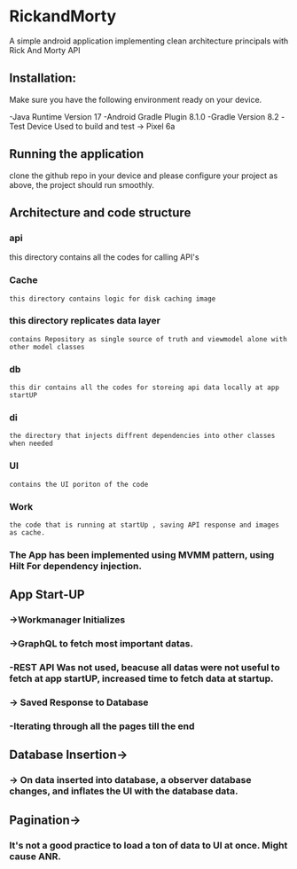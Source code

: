 # RickandMorty

A simple android application implementing clean architecture principals with Rick And Morty API

## Installation:

Make sure you have the following environment ready on your device.

  -Java Runtime Version 17
  -Android Gradle Plugin 8.1.0
  -Gradle Version 8.2
  -Test Device Used to build and test -> Pixel 6a

## Running the application

clone the github repo in your device and please configure your project as above, the project should
run smoothly.

## Architecture and code structure

### api 
this directory contains all the codes for calling API's

### Cache
    this directory contains logic for disk caching image

### this directory replicates data layer 
    contains Repository as single source of truth and viewmodel alone with other model classes

### db
    this dir contains all the codes for storeing api data locally at app startUP

### di 
    the directory that injects diffrent dependencies into other classes when needed

### UI
    contains the UI poriton of the code
    
### Work
    the code that is running at startUp , saving API response and images as cache.


    
    
### The App has been implemented using MVMM pattern, using Hilt For dependency injection.

## App Start-UP

  ### ->Workmanager Initializes

  ### ->GraphQL to fetch most important datas.

  ### -REST API Was not used, beacuse all datas were not useful to fetch at app startUP, increased time to  fetch data at startup.

### -> Saved Response to Database

  ### -Iterating through all the pages till the end

## Database Insertion->

  ### -> On data inserted into database, a observer database changes, and inflates the UI with the database data.

## Pagination->

  ### It's not a good practice to load a ton of data to UI at once. Might cause ANR. 

